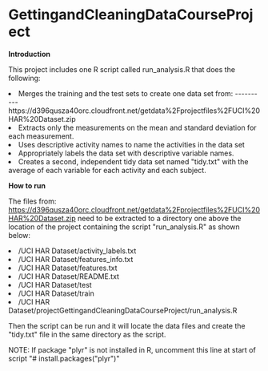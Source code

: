 GettingandCleaningDataCourseProject
===================================

<b>Introduction</b>

This project includes one R script called run_analysis.R that does the following:  

<list>
<li>Merges the training and the test sets to create one data set from: 
----------https://d396qusza40orc.cloudfront.net/getdata%2Fprojectfiles%2FUCI%20HAR%20Dataset.zip 
<li>Extracts only the measurements on the mean and standard deviation for each measurement. 
<li>Uses descriptive activity names to name the activities in the data set
<li>Appropriately labels the data set with descriptive variable names. 
<li>Creates a second, independent tidy data set named "tidy.txt" with the average of each variable for each activity and each subject. 
</list>

<b>How to run</b>

The files from: https://d396qusza40orc.cloudfront.net/getdata%2Fprojectfiles%2FUCI%20HAR%20Dataset.zip need to be extracted
to a directory one above the location of the project containing the script "run_analysis.R"  as shown below:
<list>
<li>/UCI HAR Dataset/activity_labels.txt
<li>/UCI HAR Dataset/features_info.txt
<li>/UCI HAR Dataset/features.txt
<li>/UCI HAR Dataset/README.txt
<li>/UCI HAR Dataset/test
<li>/UCI HAR Dataset/train
<li>/UCI HAR Dataset/projectGettingandCleaningDataCourseProject/run_analysis.R
</list>

Then the script can be run and it will locate the data files and create the "tidy.txt" file in the same 
directory as the script.

NOTE: If package "plyr" is not installed in R, uncomment this line at start of script "# install.packages("plyr")"